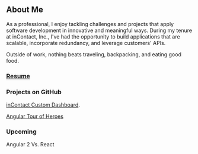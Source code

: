 ## About Me
As a professional, I enjoy tackling challenges and projects that apply software development in innovative and meaningful ways. During my tenure at inContact, Inc., I've had the opportunity to build applications that are scalable, incorporate redundancy, and leverage customers' APIs.

Outside of work, nothing beats traveling, backpacking, and eating good food.

### [Resume](Resume.md)

### Projects on GitHub
[inContact Custom Dashboard](inContact-Custom-Dashboard.md).

[Angular Tour of Heroes](Angular-Tour-of-Heroes.md)

### Upcoming
Angular 2 Vs. React
